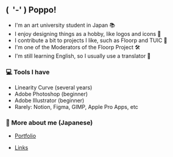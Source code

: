 ## ( &nbsp;'-' ) Poppo!

- I'm an art university student in Japan 📚
- I enjoy designing things as a hobby, like logos and icons 🎨
- I contribute a bit to projects I like, such as Floorp and TUIC 🪼
- I'm one of the Moderators of the Floorp Project 🛠️
- I'm still learning English, so I usually use a translator 🫠

### 💻 Tools I have

- Linearity Curve (several years)
- Adobe Photoshop (beginner)
- Adobe Illustrator (beginner)
- Rarely: Notion, Figma, GIMP, Apple Pro Apps, etc

### 👋 More about me (Japanese)

- [Portfolio](https://cutterknife.studio.site/)

- [Links](https://potofu.me/cutterknife/)
